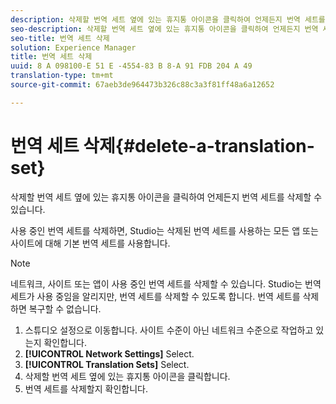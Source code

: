```yaml
---
description: 삭제할 번역 세트 옆에 있는 휴지통 아이콘을 클릭하여 언제든지 번역 세트를 삭제할 수 있습니다.
seo-description: 삭제할 번역 세트 옆에 있는 휴지통 아이콘을 클릭하여 언제든지 번역 세트를 삭제할 수 있습니다.
seo-title: 번역 세트 삭제
solution: Experience Manager
title: 번역 세트 삭제
uuid: 8 A 098100-E 51 E -4554-83 B 8-A 91 FDB 204 A 49
translation-type: tm+mt
source-git-commit: 67aeb3de964473b326c88c3a3f81ff48a6a12652

---
```



# 번역 세트 삭제{#delete-a-translation-set}

삭제할 번역 세트 옆에 있는 휴지통 아이콘을 클릭하여 언제든지 번역 세트를 삭제할 수 있습니다.

사용 중인 번역 세트를 삭제하면, Studio는 삭제된 번역 세트를 사용하는 모든 앱 또는 사이트에 대해 기본 번역 세트를 사용합니다.

>[!NOTE]
>
>네트워크, 사이트 또는 앱이 사용 중인 번역 세트를 삭제할 수 있습니다. Studio는 번역 세트가 사용 중임을 알리지만, 번역 세트를 삭제할 수 있도록 합니다. 번역 세트를 삭제하면 복구할 수 없습니다.

1. 스튜디오 설정으로 이동합니다. 사이트 수준이 아닌 네트워크 수준으로 작업하고 있는지 확인합니다.
1. **[!UICONTROL Network Settings]** Select.
1. **[!UICONTROL Translation Sets]** Select.
1. 삭제할 번역 세트 옆에 있는 휴지통 아이콘을 클릭합니다.
1. 번역 세트를 삭제할지 확인합니다.
